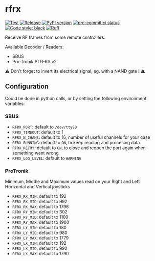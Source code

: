 # rfrx

[![Test](https://github.com/nim65s/rfrx/actions/workflows/test.yml/badge.svg)](https://github.com/nim65s/rfrx/actions/workflows/test.yml)
[![Release](https://github.com/nim65s/rfrx/actions/workflows/release.yml/badge.svg)](https://github.com/nim65s/rfrx/actions/workflows/release.yml)
[![PyPI version](https://badge.fury.io/py/rfrx.svg)](https://pypi.org/project/rfrx)
[![pre-commit.ci status](https://results.pre-commit.ci/badge/github/nim65s/rfrx/main.svg)](https://results.pre-commit.ci/latest/github/nim65s/rfrx/main)
[![Code style: black](https://img.shields.io/badge/code%20style-black-000000.svg)](https://github.com/psf/black)
[![Ruff](https://img.shields.io/endpoint?url=https://raw.githubusercontent.com/charliermarsh/ruff/main/assets/badge/v1.json)](https://github.com/charliermarsh/ruff)

Receive RF frames from some remote controllers.

Available Decoder / Readers:
- SBUS
- Pro-Tronik PTR-6A v2

:warning: Don't forget to invert its electrical signal, eg. with a NAND gate ! :warning:

## Configuration

Could be done in python calls, or by setting the following environment variables:

### SBUS

- `RFRX_PORT`: default to `/dev/ttyS0`
- `RFRX_TIMEOUT`: default to 1
- `RFRX_N_CHANS`: default to 16, number of useful channels for your case
- `RFRX_RUNNING`: default to `ON`, to keep reading and procesing data
- `RFRX_RETRY`: default to `ON`, to close and reopen the port again when something went wrong
- `RFRX_LOG_LEVEL`: default to `WARNING`

### ProTronik

Minimum, Middle and Maximum values read on your Right and Left Horizontal and Vertical joysticks

- `RFRX_RX_MIN`: default to 192
- `RFRX_RX_MID`: default to 992
- `RFRX_RX_MAX`: default to 1796
- `RFRX_RY_MIN`: default to 302
- `RFRX_RY_MID`: default to 1100
- `RFRX_RY_MAX`: default to 1900
- `RFRX_LY_MIN`: default to 180
- `RFRX_LY_MID`: default to 980
- `RFRX_LY_MAX`: default to 1779
- `RFRX_LX_MIN`: default to 192
- `RFRX_LX_MID`: default to 992
- `RFRX_LX_MAX`: default to 1790
